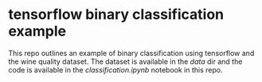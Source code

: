 # tensorflow binary classification example

This repo outlines an example of binary classification using tensorflow and the wine quality dataset. The dataset is available in the _data_ dir and the code is available in the _classification.ipynb_ notebook in this repo.
